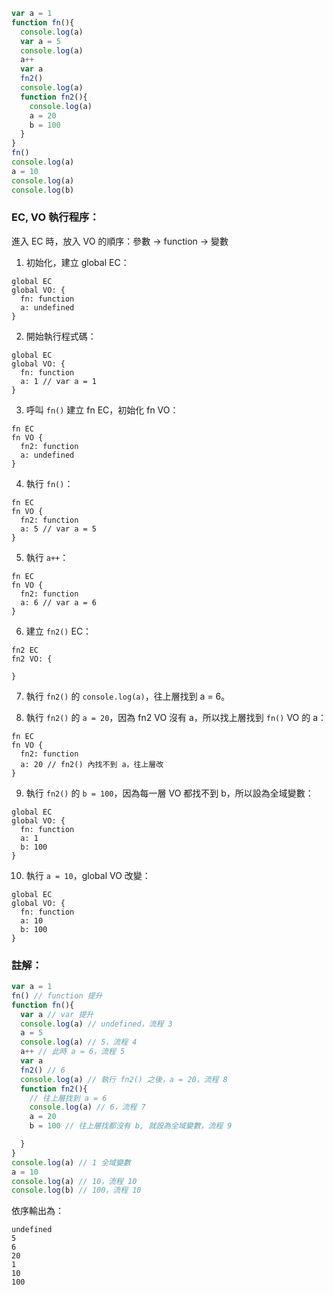 ```javascript
var a = 1
function fn(){
  console.log(a) 
  var a = 5
  console.log(a) 
  a++
  var a
  fn2() 
  console.log(a) 
  function fn2(){
    console.log(a) 
    a = 20
    b = 100
  }
}
fn()
console.log(a) 
a = 10
console.log(a) 
console.log(b) 
```

### EC, VO 執行程序：<br>
進入 EC 時，放入 VO 的順序：參數 -> function -> 變數

1. 初始化，建立 global EC：

```
global EC
global VO: {
  fn: function
  a: undefined
}
```
2. 開始執行程式碼：<br>
```
global EC
global VO: {
  fn: function
  a: 1 // var a = 1
}
```
3. 呼叫 `fn()` 建立 fn EC，初始化 fn VO：
```
fn EC
fn VO {
  fn2: function
  a: undefined
}
```
4. 執行 `fn()`：
```
fn EC
fn VO {
  fn2: function
  a: 5 // var a = 5
}
```
5. 執行 `a++`：
```
fn EC
fn VO {
  fn2: function
  a: 6 // var a = 6
}
```

6. 建立 `fn2()` EC：
```
fn2 EC
fn2 VO: {

}
```
7. 執行 `fn2()` 的 `console.log(a)`，往上層找到 a = 6。
&emsp;

8. 執行 `fn2()` 的 `a = 20`，因為 fn2 VO 沒有 a，所以找上層找到 `fn()` VO 的 a：
```
fn EC
fn VO {
  fn2: function
  a: 20 // fn2() 內找不到 a，往上層改
}
```
9. 執行 `fn2()` 的 `b = 100`，因為每一層 VO 都找不到 b，所以設為全域變數：
```
global EC
global VO: {
  fn: function
  a: 1 
  b: 100
}
```

10. 執行 `a = 10`，global VO 改變：
```
global EC
global VO: {
  fn: function
  a: 10
  b: 100
}
```

### 註解：
```javascript
var a = 1
fn() // function 提升
function fn(){
  var a // var 提升
  console.log(a) // undefined，流程 3
  a = 5
  console.log(a) // 5，流程 4
  a++ // 此時 a = 6，流程 5
  var a
  fn2() // 6
  console.log(a) // 執行 fn2() 之後，a = 20，流程 8
  function fn2(){
    // 往上層找到 a = 6 
    console.log(a) // 6，流程 7
    a = 20
    b = 100 // 往上層找都沒有 b, 就設為全域變數，流程 9

  }
}
console.log(a) // 1 全域變數
a = 10
console.log(a) // 10，流程 10
console.log(b) // 100，流程 10
```

依序輸出為：
```
undefined
5
6
20
1
10
100
```